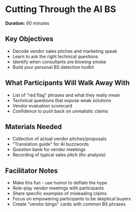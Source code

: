 # Cutting Through the AI BS

**Duration:** 60 minutes

## Key Objectives
- Decode vendor sales pitches and marketing speak
- Learn to ask the right technical questions
- Identify when consultants are blowing smoke
- Build your personal BS detection toolkit

## What Participants Will Walk Away With
- List of "red flag" phrases and what they really mean
- Technical questions that expose weak solutions
- Vendor evaluation scorecard
- Confidence to push back on unrealistic claims

## Materials Needed
- Collection of actual vendor pitches/proposals
- "Translation guide" for AI buzzwords
- Question bank for vendor meetings
- Recording of typical sales pitch (for analysis)

## Facilitator Notes
- Make this fun - use humor to deflate the hype
- Role-play vendor meetings with participants
- Share specific examples of misleading claims
- Focus on empowering participants to be skeptical buyers
- Create "vendor bingo" cards with common BS phrases